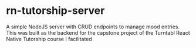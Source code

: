 # rn-tutorship-server
A simple NodeJS server with CRUD endpoints to manage mood entries. This was built as the backend for the capstone project of the Turntabl React Native Tutorship course I facilitated
